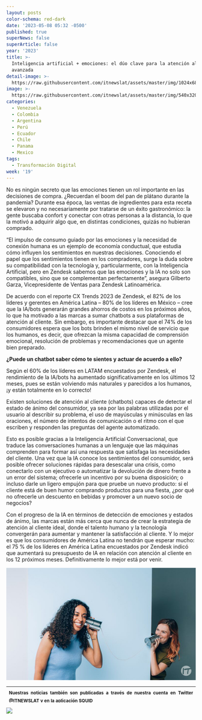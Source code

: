 ```yaml
---
layout: posts
color-schema: red-dark
date: '2023-05-08 05:32 -0500'
published: true
superNews: false
superArticle: false
year: '2023'
title: >-
  Inteligencia artificial + emociones: el dúo clave para la atención al cliente
  avanzada
detail-image: >-
  https://raw.githubusercontent.com/itnewslat/assets/master/img/1024x680/comunicacion-de-lata-g.jpg
image: >-
  https://raw.githubusercontent.com/itnewslat/assets/master/img/540x320/comunicacion-de-lata-p.jpg
categories:
  - Venezuela
  - Colombia
  - Argentina
  - Perú
  - Ecuador
  - Chile
  - Panama
  - Mexico
tags:
  - Transformación Digital
week: '19'
---
```

No es ningún secreto que las emociones tienen un rol importante en las decisiones de compra. ¿Recuerdan el boom del pan de plátano durante la pandemia? Durante esa época, las ventas de ingredientes para esta receta se elevaron y no necesariamente por tratarse de un éxito gastronómico: la gente buscaba confort y conectar con otras personas a la distancia, lo que la motivó a adquirir algo que, en distintas condiciones, quizás no hubieran comprado. 
 
“El impulso de consumo guiado por las emociones y la necesidad de conexión humana es un ejemplo de economía conductual, que estudia cómo influyen los sentimientos en nuestras decisiones. Conociendo el papel que los sentimientos tienen en los compradores, surge la duda sobre su compatibilidad con la tecnología y, particularmente, con la Inteligencia Artificial, pero en Zendesk sabemos que las emociones y la IA no solo son compatibles, sino que se complementan perfectamente”, asegura Gilberto Garza, Vicepresidente de Ventas para Zendesk Latinoamérica.
 
De acuerdo con el reporte CX Trends 2023 de Zendesk, el 82% de los líderes y gerentes en América Latina – 80% de los líderes en México – cree que la IA/bots generarán grandes ahorros de costos en los próximos años, lo que ha motivado a las marcas a sumar chatbots a sus plataformas de atención al cliente.  Sin embargo, es importante destacar que el 74% de los consumidores espera que los bots brinden el mismo nivel de servicio que los humanos, es decir, que ofrezcan la misma capacidad de comprensión emocional, resolución de problemas y recomendaciones que un agente bien preparado.
 
**¿Puede un chatbot saber cómo te sientes y actuar de acuerdo a ello?**
 
Según el 60% de los líderes en LATAM encuestados por Zendesk, el rendimiento de la IA/bots ha aumentado significativamente en los últimos 12 meses, pues se están volviendo más naturales y parecidos a los humanos, ¡y están totalmente en lo correcto!
 
Existen soluciones de atención al cliente (chatbots) capaces de detectar el estado de ánimo del consumidor, ya sea por las palabras utilizadas por el usuario al describir su problema, el uso de mayúsculas y minúsculas en las oraciones, el número de intentos de comunicación o el ritmo con el que escriben y responden las preguntas del agente automatizado. 
 
Esto es posible gracias a la Inteligencia Artificial Conversacional, que traduce las conversaciones humanas a un lenguaje que las máquinas comprenden para formar así una respuesta que satisfaga las necesidades del cliente. 
Una vez que la IA conoce los sentimientos del consumidor, será posible ofrecer soluciones rápidas para desescalar una crisis, como conectarlo con un ejecutivo o automatizar la devolución de dinero frente a un error del sistema; ofrecerle un incentivo por su buena disposición; o incluso darle un ligero empujón para que pruebe un nuevo producto: si el cliente está de buen humor comprando productos para una fiesta, ¿por qué no ofrecerle un descuento en bebidas y promover a un nuevo socio de negocios?
 
Con el progreso de la IA en términos de detección de emociones y estados de ánimo, las marcas están más cerca que nunca de crear la estrategia de atención al cliente ideal, donde el talento humano y la tecnología convergerán para aumentar y mantener la satisfacción al cliente. Y lo mejor es que los consumidores de América Latina no tendrán que esperar mucho: el 75 % de los líderes en América Latina encuestados por Zendesk indicó que aumentará su presupuesto de IA en relación con atención al cliente en los 12 próximos meses. Definitivamente lo mejor está por venir.

![](https://raw.githubusercontent.com/itnewslat/assets/master/img/540x320/comunicacion-de-lata-p.jpg)

<table style="height: 42px;" width="569">
<tbody>
<tr>
<td style="text-align: justify;"><sub><strong>Nuestras noticias también son publicadas a través de nuestra cuenta en Twitter <a href="https://twitter.com/itnewslat?lang=es">@ITNEWSLAT</a> y en la aplicación <a href="https://squidapp.co/en/">SQUID</a></strong></sub></td>
</tr>
</tbody>
</table>
<img src="https://tracker.metricool.com/c3po.jpg?hash=56f88a41e39ab42c063cc51676587a04"/>